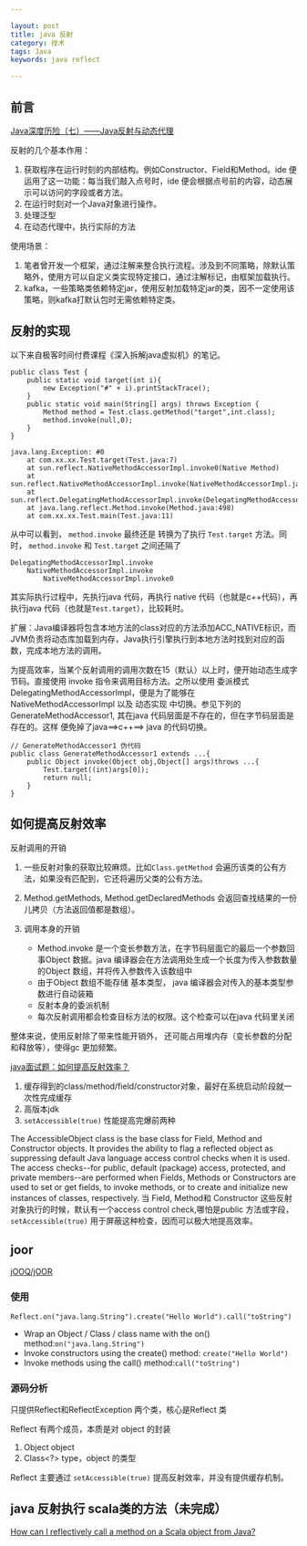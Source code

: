 ```yaml
---

layout: post
title: java 反射
category: 技术
tags: Java
keywords: java reflect

---
```


## 前言

[Java深度历险（七）——Java反射与动态代理](http://www.infoq.com/cn/articles/cf-java-reflection-dynamic-proxy)

反射的几个基本作用：

1. 获取程序在运行时刻的内部结构。例如Constructor、Field和Method。ide 便运用了这一功能：每当我们敲入点号时，ide 便会根据点号前的内容，动态展示可以访问的字段或者方法。 
2. 在运行时刻对一个Java对象进行操作。
3. 处理泛型
4. 在动态代理中，执行实际的方法

使用场景：

1. 笔者曾开发一个框架，通过注解来整合执行流程。涉及到不同策略，除默认策略外，使用方可以自定义类实现特定接口，通过注解标记，由框架加载执行。
2. kafka，一些策略类依赖特定jar，使用反射加载特定jar的类，因不一定使用该策略，则kafka打默认包时无需依赖特定类。


## 反射的实现

以下来自极客时间付费课程《深入拆解java虚拟机》的笔记。

	public class Test {
	    public static void target(int i){
	        new Exception("#" + i).printStackTrace();
	    }
	    public static void main(String[] args) throws Exception {
	        Method method = Test.class.getMethod("target",int.class);
	        method.invoke(null,0);
	    }
	}

	java.lang.Exception: #0
		at com.xx.xx.Test.target(Test.java:7)
		at sun.reflect.NativeMethodAccessorImpl.invoke0(Native Method)
		at sun.reflect.NativeMethodAccessorImpl.invoke(NativeMethodAccessorImpl.java:62)
		at sun.reflect.DelegatingMethodAccessorImpl.invoke(DelegatingMethodAccessorImpl.java:43)
		at java.lang.reflect.Method.invoke(Method.java:498)
		at com.xx.xx.Test.main(Test.java:11)
		

从中可以看到， 	`method.invoke` 最终还是 转换为了执行 `Test.target` 方法。同时， 	`method.invoke` 和 `Test.target` 之间还隔了 

	DelegatingMethodAccessorImpl.invoke
		NativeMethodAccessorImpl.invoke
			NativeMethodAccessorImpl.invoke0

其实际执行过程中，先执行java 代码，再执行 native 代码（也就是c++代码），再执行java 代码（也就是`Test.target`），比较耗时。

扩展：Java编译器将包含本地方法的class对应的方法添加ACC_NATIVE标识，而JVM负责将动态库加载到内存，Java执行引擎执行到本地方法时找到对应的函数，完成本地方法的调用。

为提高效率，当某个反射调用的调用次数在15（默认）以上时，便开始动态生成字节码。直接使用 invoke 指令来调用目标方法。之所以使用 委派模式DelegatingMethodAccessorImpl，便是为了能够在 NativeMethodAccessorImpl 以及 动态实现 中切换。参见下列的GenerateMethodAccessor1, 其在java 代码层面是不存在的，但在字节码层面是存在的。这样 便免掉了java==>c++==> java 的代码切换。
	
	// GenerateMethodAccessor1 伪代码
	public class GenerateMethodAccessor1 extends ...{
		public Object invoke(Object obj,Object[] args)throws ...{
			Test.target((int)args[0]);
			return null;
		}
	}			


## 如何提高反射效率

反射调用的开销

1. 一些反射对象的获取比较麻烦。比如`Class.getMethod` 会遍历该类的公有方法，如果没有匹配到，它还将遍历父类的公有方法。
2. Method.getMethods, Method.getDeclaredMethods 会返回查找结果的一份儿拷贝（方法返回值都是数组）。
3. 调用本身的开销

	* Method.invoke 是一个变长参数方法，在字节码层面它的最后一个参数回事Object 数据。java 编译器会在方法调用处生成一个长度为传入参数数量的Object 数组，并将传入参数传入该数组中
	* 由于Object 数组不能存储 基本类型， java 编译器会对传入的基本类型参数进行自动装箱
	* 反射本身的委派机制
	* 每次反射调用都会检查目标方法的权限。这个检查可以在java 代码里关闭

	
整体来说，使用反射除了带来性能开销外， 还可能占用堆内存（变长参数的分配和释放等），使得gc 更加频繁。

[java面试题：如何提高反射效率？](https://segmentfault.com/q/1010000003004720)

1. 缓存得到的class/method/field/constructor对象，最好在系统启动阶段就一次性完成缓存
2. 高版本jdk
3. `setAccessible(true)` 性能提高完爆前两种

The AccessibleObject class is the base class for Field, Method and
Constructor objects.  It provides the ability to flag a reflected
object as suppressing default Java language access control checks
when it is used.  The access checks--for public, default (package)
access, protected, and private members--are performed when Fields,
Methods or Constructors are used to set or get fields, to invoke
methods, or to create and initialize new instances of classes,
respectively. 当 Field, Method和 Constructor 这些反射对象执行的时候，默认有一个access control check,哪怕是public 方法或字段，`setAccessible(true)`
用于屏蔽这种检查，因而可以极大地提高效率。

## joor 

[jOOQ/jOOR](https://github.com/jOOQ/jOOR)

### 使用

`Reflect.on("java.lang.String").create("Hello World").call("toString")`

* Wrap an Object / Class / class name with the on() method:`on("java.lang.String")`
* Invoke constructors using the create() method: `create("Hello World")`
* Invoke methods using the call() method:`call("toString")`

### 源码分析

只提供Reflect和ReflectException 两个类，核心是Reflect 类

Reflect 有两个成员，本质是对 object 的封装

1. Object   object
2. Class<?> type，object 的类型

Reflect 主要通过 `setAccessible(true)` 提高反射效率，并没有提供缓存机制。

## java 反射执行 scala类的方法（未完成）

[How can I reflectively call a method on a Scala object from Java?
](https://stackoverflow.com/questions/6529362/how-can-i-reflectively-call-a-method-on-a-scala-object-from-java)